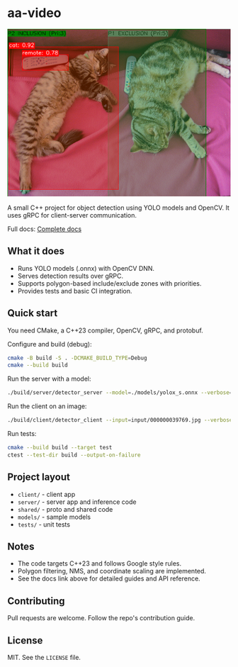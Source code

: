 # aa-video

![output image](output/output.png)

A small C++ project for object detection using YOLO models and OpenCV.
It uses gRPC for client-server communication.

Full docs: [Complete docs](https://stolyarchuk.github.io/aa-video/)

## What it does

- Runs YOLO models (.onnx) with OpenCV DNN.
- Serves detection results over gRPC.
- Supports polygon-based include/exclude zones with priorities.
- Provides tests and basic CI integration.

## Quick start

You need CMake, a C++23 compiler, OpenCV, gRPC, and protobuf.

Configure and build (debug):

```bash
cmake -B build -S . -DCMAKE_BUILD_TYPE=Debug
cmake --build build
```

Run the server with a model:

```bash
./build/server/detector_server --model=./models/yolox_s.onnx --verbose=true
```

Run the client on an image:

```bash
./build/client/detector_client --input=input/000000039769.jpg --verbose=true
```

Run tests:

```bash
cmake --build build --target test
ctest --test-dir build --output-on-failure
```

## Project layout

- `client/` - client app
- `server/` - server app and inference code
- `shared/` - proto and shared code
- `models/` - sample models
- `tests/` - unit tests

## Notes

- The code targets C++23 and follows Google style rules.
- Polygon filtering, NMS, and coordinate scaling are implemented.
- See the docs link above for detailed guides and API reference.

## Contributing

Pull requests are welcome. Follow the repo's contribution guide.

## License

MIT. See the `LICENSE` file.
